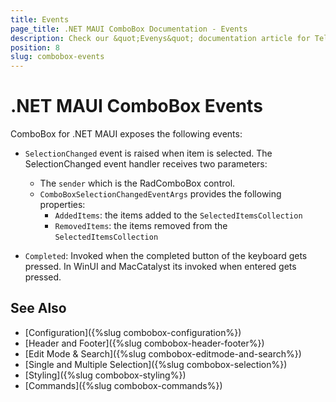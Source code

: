 ```yaml
---
title: Events
page_title: .NET MAUI ComboBox Documentation - Events
description: Check our &quot;Evenys&quot; documentation article for Telerik ComboBox for .NET MAUI control.
position: 8
slug: combobox-events
---
```


# .NET MAUI ComboBox Events

ComboBox for .NET MAUI exposes the following events:

- `SelectionChanged` event is raised when item is selected. The SelectionChanged event handler receives two parameters:
	- The `sender` which is the RadComboBox control.
	- `ComboBoxSelectionChangedEventArgs` provides the following properties:
		- `AddedItems`: the items added to the `SelectedItemsCollection`
		- `RemovedItems`: the items removed from the `SelectedItemsCollection`

- `Completed`: Invoked when the completed button of the keyboard gets pressed. In WinUI and MacCatalyst its invoked when entered gets pressed. 

## See Also

- [Configuration]({%slug combobox-configuration%})
- [Header and Footer]({%slug combobox-header-footer%})
- [Edit Mode & Search]({%slug combobox-editmode-and-search%}) 
- [Single and Multiple Selection]({%slug combobox-selection%})
- [Styling]({%slug combobox-styling%})
- [Commands]({%slug combobox-commands%})
